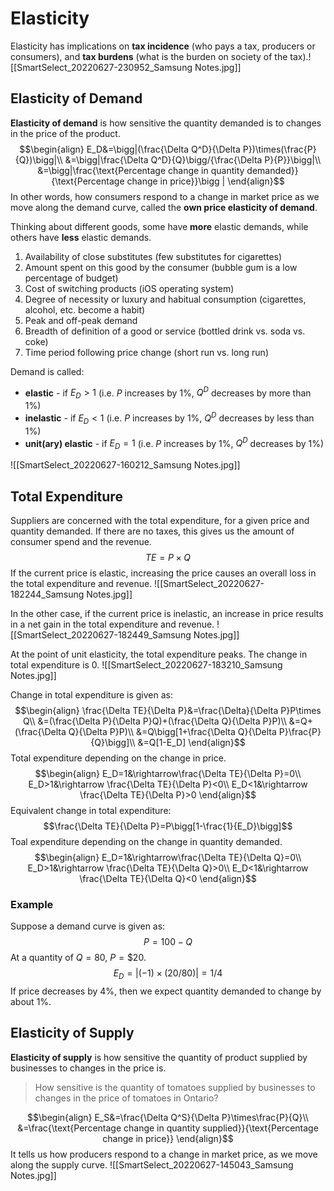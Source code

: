 # Elasticity
Elasticity has implications on **tax incidence** (who pays a tax, producers or consumers), and **tax burdens** (what is the burden on society of the tax).![[SmartSelect_20220627-230952_Samsung Notes.jpg]]

## Elasticity of Demand
**Elasticity of demand** is how sensitive the quantity demanded is to changes in the price of the product.
$$\begin{align}
E_D&=\bigg|(\frac{\Delta Q^D}{\Delta P})\times(\frac{P}{Q})\bigg|\\
&=\bigg|\frac{\Delta Q^D}{Q}\bigg/{\frac{\Delta P}{P}}\bigg|\\
&=\bigg|\frac{\text{Percentage change in quantity demanded}}{\text{Percentage change in price}}\bigg |
\end{align}$$
In other words, how consumers respond to a change in market price as we move along the demand curve, called the **own price elasticity of demand**.

Thinking about different goods, some have **more** elastic demands, while others have **less** elastic demands.
1. Availability of close substitutes (few substitutes for cigarettes)
2. Amount spent on this good by the consumer (bubble gum is a low percentage of budget)
3. Cost of switching products (iOS operating system)
4. Degree of necessity or luxury and habitual consumption (cigarettes, alcohol, etc. become a habit)
5. Peak and off-peak demand
6. Breadth of definition of a good or service (bottled drink vs. soda vs. coke)
7. Time period following price change (short run vs. long run)

Demand is called:
* **elastic** - if $E_D>1$ (i.e. $P$ increases by $1\%$, $Q^D$ decreases by more than $1\%$)
* **inelastic** - if $E_D<1$ (i.e. $P$ increases by $1\%$, $Q^D$ decreases by less than $1\%$)
* **unit(ary) elastic** - if $E_D=1$ (i.e. $P$ increases by $1\%$, $Q^D$ decreases by $1\%$)

![[SmartSelect_20220627-160212_Samsung Notes.jpg]]

## Total Expenditure
Suppliers are concerned with the total expenditure, for a given price and quantity demanded. If there are no taxes, this gives us the amount of consumer spend and the revenue.
$$TE=P\times Q$$
If the current price is elastic, increasing the price causes an overall loss in the total expenditure and revenue.
![[SmartSelect_20220627-182244_Samsung Notes.jpg]]

In the other case, if the current price is inelastic, an increase in price results in a net gain in the total expenditure and revenue.
![[SmartSelect_20220627-182449_Samsung Notes.jpg]]

At the point of unit elasticity, the total expenditure peaks. The change in total expenditure is 0.
![[SmartSelect_20220627-183210_Samsung Notes.jpg]]

Change in total expenditure is given as:
$$\begin{align}
\frac{\Delta TE}{\Delta P}&=\frac{\Delta}{\Delta P}P\times Q\\
&=(\frac{\Delta P}{\Delta P}Q)+(\frac{\Delta Q}{\Delta P}P)\\
&=Q+(\frac{\Delta Q}{\Delta P}P)\\
&=Q\bigg[1+\frac{\Delta Q}{\Delta P}\frac{P}{Q}\bigg]\\
&=Q[1-E_D]
\end{align}$$
Total expenditure depending on the change in price.
$$\begin{align}
E_D=1&\rightarrow\frac{\Delta TE}{\Delta P}=0\\
E_D>1&\rightarrow \frac{\Delta TE}{\Delta P}<0\\
E_D<1&\rightarrow \frac{\Delta TE}{\Delta P}>0
\end{align}$$
Equivalent change in total expenditure:
$$\frac{\Delta TE}{\Delta P}=P\bigg[1-\frac{1}{E_D}\bigg]$$
Toal expenditure depending on the change in quantity demanded.
$$\begin{align}
E_D=1&\rightarrow\frac{\Delta TE}{\Delta Q}=0\\
E_D>1&\rightarrow \frac{\Delta TE}{\Delta Q}>0\\
E_D<1&\rightarrow \frac{\Delta TE}{\Delta Q}<0
\end{align}$$

### Example
Suppose a demand curve is given as:
$$P=100-Q$$
At a quantity of $Q=80$, $P=\$20$.
$$E_D=|(-1)\times(20/80)|=1/4$$
If price decreases by $4\%$, then we expect quantity demanded to change by about $1\%$.

## Elasticity of Supply
**Elasticity of supply** is how sensitive the quantity of product supplied by businesses to changes in the price is.
> How sensitive is the quantity of tomatoes supplied by businesses to changes in the price of tomatoes in Ontario?

$$\begin{align}
E_S&=\frac{\Delta Q^S}{\Delta P}\times\frac{P}{Q}\\
&=\frac{\text{Percentage change in quantity supplied}}{\text{Percentage change in price}}
\end{align}$$
It tells us how producers respond to a change in market price, as we move along the supply curve.
![[SmartSelect_20220627-145043_Samsung Notes.jpg]]
